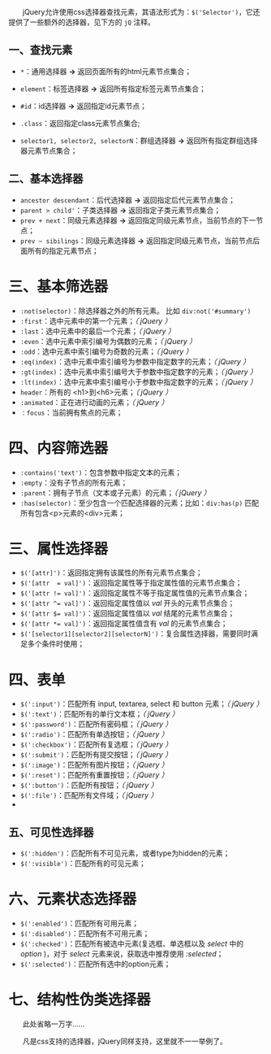   jQuery允许使用css选择器查找元素，其语法形式为：`$('Selector')`，它还提供了一些额外的选择器，见下方的 `jQ` 注释。

## 一、查找元素

- `*`：通用选择器 **->** 返回页面所有的html元素节点集合；


- `element`：标签选择器 **->** 返回所有指定标签元素节点集合；


- `#id`：id选择器 **->** 返回指定id元素节点；
- `.class`：返回指定class元素节点集合;
- `selector1, selector2, selectorN`：群组选择器 **->** 返回所有指定群组选择器元素节点集合；

## 二、基本选择器

- `ancestor descendant`：后代选择器 **->** 返回指定后代元素节点集合；
- `parent > child'`：子类选择器 **->** 返回指定子类元素节点集合；
- `prev + next`：同级元素选择器 **->** 返回指定同级元素节点，当前节点的下一节点；
- `prev ~ sibilings`：同级元素选择器 **->** 返回指定同级元素节点，当前节点后面所有的指定元素节点；

# 三、基本筛选器

- `:not(selector)`：除选择器之外的所有元素。 比如 `div:not('#summary')` 
- `:first`：选中元素中的第一个元素；*（ jQuery ）*
- `:last`：选中元素中的最后一个元素；*（ jQuery ）*
- `:even`：选中元素中索引编号为偶数的元素；*（ jQuery ）*
- `:odd`：选中元素中索引编号为奇数的元素；*（ jQuery ）*
- `:eq(index)`：选中元素中索引编号为参数中指定数字的元素；*（ jQuery ）*
- `:gt(index)`：选中元素中索引编号大于参数中指定数字的元素；*（ jQuery ）*
- `:lt(index)`：选中元素中索引编号小于参数中指定数字的元素；*（ jQuery ）*
- `header`：所有的 \<h1>到\<h6>元素；*（ jQuery ）*
- `:animated`：正在进行动画的元素；*（ jQuery ）*
- `：focus`：当前拥有焦点的元素；

# 四、内容筛选器

- `:contains('text')`：包含参数中指定文本的元素；
- `:empty`：没有子节点的所有元素；
- `:parent`：拥有子节点（文本或子元素）的元素；*（ jQuery ）*
- `:has(selector)`：至少包含一个匹配选择器的元素；比如：`div:has(p)` 匹配所有包含\<p>元素的\<div>元素；

# 三、属性选择器

- `$('[attr]')`：返回指定拥有该属性的所有元素节点集合；
- `$('[attr  = val]')`：返回指定属性等于指定属性值的元素节点集合；
- `$('[attr != val]')`：返回指定属性不等于指定属性值的元素节点集合；
- `$('[attr ^= val]')`：返回指定属性值以 *val* 开头的元素节点集合；
- `$('[attr $= val]')`：返回指定属性值以 *val* 结尾的元素节点集合；
- `$('[attr *= val]')`：返回指定属性值含有 *val* 的元素节点集合；
- `$('[selector1][selector2][selectorN]')`：复合属性选择器，需要同时满足多个条件时使用；

# 四、表单

- `$(':input')`：匹配所有 input, textarea, select 和 button 元素；*（ jQuery ）*
- `$(':text')`：匹配所有的单行文本框；*（ jQuery ）*
- `$(':password')`：匹配所有密码框；*（ jQuery ）*
- `$(':radio')`：匹配所有单选按钮；*（ jQuery ）*
- `$(':checkbox')`：匹配所有复选框；*（ jQuery ）*
- `$(':submit')`：匹配所有提交按钮；*（ jQuery ）*
- `$(':image')`：匹配所有图片按钮；*（ jQuery ）*
- `$(':reset')`：匹配所有重置按钮；*（ jQuery ）*
- `$(':button')`：匹配所有按钮；*（ jQuery ）*
- `$(':file')`：匹配所有文件域；*（ jQuery ）*
- ​

## 五、可见性选择器

- `$(':hidden')`：匹配所有不可见元素，或者type为hidden的元素；
- `$(':visible')`：匹配所有的可见元素；

# 六、元素状态选择器

- `$(':enabled')`：匹配所有可用元素；
- `$(':disabled')`：匹配所有不可用元素；
- `$(':checked')`：匹配所有被选中元素(复选框、单选框以及 *select* 中的 *option* )，对于 *select* 元素来说，获取选中推荐使用 *:selected*；
- `$(':selected')`：匹配所有选中的option元素；

# 七、结构性伪类选择器

  此处省略一万字......  

  凡是css支持的选择器，jQuery同样支持，这里就不一一举例了。





